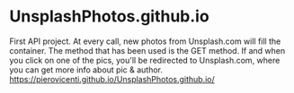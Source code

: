 # UnsplashPhotos.github.io
First API project.
At every call, new photos from Unsplash.com will fill the container.
The method that has been used is the GET method.
If and when you click on one of the pics, you'll be redirected to Unsplash.com, where you can get more info about pic & author.
https://pierovicenti.github.io/UnsplashPhotos.github.io/

